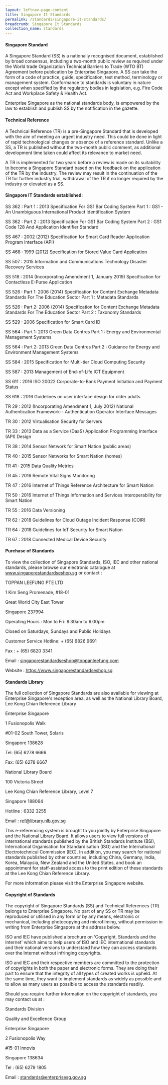 ```yaml
---
layout: leftnav-page-content
title: Singapore It Standards
permalink: /standards/singapore-it-standards/
breadcrumb: Singapore It Standards
collection_name: standards
---
```


#### Singapore Standard
A Singapore Standard (SS) is a nationally recognised document, established by broad consensus, including a two-month public review as required under the World trade Organization Technical Barriers to Trade (WTO BT) Agreement before publication by Enterprise Singapore. A SS can take the form of a code of practice, guide, specification, test method, terminology or management system. Conformance to standards is voluntary in nature except when specified by the regulatory bodies in legislation, e.g. Fire Code Act and Workplace Safety & Health Act.

Enterprise Singapore as the national standards body, is empowered by the law to establish and publish SS by the notification in the gazette.

#### Technical Reference
A Technical Reference (TR) is a pre-Singapore Standard that is developed with the aim of meeting an urgent industry need. This could be done in light of rapid technological changes or absence of a reference standard. Unlike a SS, a TR is published without the two-month public comment, as additional development time taken could affect its relevance to market need.

A TR is implemented for two years before a review is made on its suitability to become a Singapore Standard based on the feedback on the application of the TR by the industry. The review may result in the continuation of the TR for further industry trial, withdrawal of the TR if no longer required by the industry or elevated as a SS.

#### Singapore IT Standards established:

SS 362 : Part 1 : 2013	Specification For GS1 Bar Coding System Part 1 : GS1 - An Unambiguous International Product Identification System

SS 362 : Part 2 : 2013	Specification For GS1 Bar Coding System Part 2 : GS1 Code 128 And Application Identifier Standard

SS 467 : 2002 (2012)	Specification for Smart Card Reader Application Program Interface (API)

SS 468 : 1999 (2012)	Specification for Stored Value Card Application

SS 507 : 2015	Information and Communications Technology Disaster Recovery Services

SS 518 : 2014 (Incorporating Amendment 1, January 2019)	Specification for Contactless E-Purse Application

SS 526 : Part 1: 2006 (2014)	Specification for Content Exchange Metadata Standards For The Education Sector Part 1 : Metadata Standards

SS 526 : Part 2: 2006 (2014)	Specification for Content Exchange Metadata Standards For The Education Sector Part 2 : Taxonomy Standards

SS 529 : 2006	Specification for Smart Card ID

SS 564 : Part 1: 2013	Green Data Centres Part 1 : Energy and Environmental Management Systems

SS 564 : Part 2: 2013	Green Data Centres Part 2 : Guidance for Energy and Environment Management Systems

SS 584 : 2015	Specification for Multi-tier Cloud Computing Security

SS 587 : 2013	Management of End-of-Life ICT Equipment

SS 611 : 2016	ISO 20022 Corporate-to-Bank Payment Initiation and Payment Status

SS 618 : 2016	Guidelines on user interface design for older adults

TR 29 : 2012 (Incorporating Amendment 1, July 2012)	National Authentication Framework-- Authentication Operator Interface Messages

TR 30 : 2012	Virtualisation Security for Servers

TR 33 : 2013 Data as a Service (DaaS) Application Programming Interface (API) Design

TR 38 : 2014	Sensor Network for Smart Nation (public areas)

TR 40 : 2015 Sensor Networks for Smart Nation (homes)

TR 41 : 2015 Data Quality Metrics

TR 45 : 2016	Remote Vital Signs Monitoring

TR 47 : 2016	Internet of Things Reference Architecture for Smart Nation

TR 50 : 2016	Internet of Things Information and Services Interoperability for Smart Nation

TR 55 : 2016	Data Versioning

TR 62 : 2018	Guidelines for Cloud Outage Incident Response (COIR)

TR 64 : 2018	Guidelines for IoT Security for Smart Nation

TR 67 : 2018	Connected Medical Device Security


#### Purchase of Standards

To view the collection of Singapore Standards, ISO, IEC and other national standards, please browse our electronic catalogue at www.singaporestandardseshop.sg or contact :

TOPPAN LEEFUNG PTE LTD

1 Kim Seng Promenade, #18-01

Great World City East Tower

Singapore 237994


Operating Hours : Mon to Fri: 9.30am to 6.00pm

Closed on Saturdays, Sundays and Public Holidays


Customer Service Hotline: + (65) 6826 9691

Fax : + (65) 6820 3341

Email : singaporestandardseshop@toppanleefung.com

Website : https://www.singaporestandardseshop.sg


#### Standards Library

The full collection of Singapore Standards are also available for viewing at Enterprise Singapore's reception area, as well as the National Library Board, Lee Kong Chian Reference Library


Enterprise Singapore

1 Fusionopolis Walk

#01-02 South Tower, Solaris

Singapore 138628

Tel: (65) 6278 6666

Fax: (65) 6278 6667


National Library Board 

100 Victoria Street 

Lee Kong Chian Reference Library, Level 7

Singapore 188064 

Hotline : 6332 3255 

Email : ref@library.nlb.gov.sg


This e-referencing system is brought to you jointly by Enterprise Singapore and the National Library Board. It allows users to view full versions of international standards published by the British Standards Institute (BSI), International Organisation for Standardisation (ISO) and the International Electrotechnical Commission (IEC). In addition, you may search for national standards published by other countries, including China, Germany, India, Korea, Malaysia, New Zealand and the United States, and book an appointment for staff-assisted access to the print edition of these standards at the Lee Kong Chian Reference Library.


For more information please visit the Enterprise Singapore website.


#### Copyright of Standards

The copyright of Singapore Standards (SS) and Technical References (TR) belongs to Enterprise Singapore. No part of any SS or TR may be reproduced or utilised in any form or by any means, electronic or mechanical, including photocopying and microfilming, without permission in writing from Enterprise Singapore at the address below.

ISO and IEC have published a brochure on 'Copyright, Standards and the Internet' which aims to help users of ISO and IEC international standards and their national versions to understand how they can access standards over the Internet without infringing copyrights.

ISO and IEC and their respective members are committed to the protection of copyrights in both the paper and electronic forms. They are doing their part to ensure that the integrity of all types of created works is upheld. At the same time, they want to implement standards as widely as possible and to allow as many users as possible to access the standards readily.

Should you require further information on the copyright of standards, you may contact us at :


Standards Division

Quality and Excellence Group 

Enterprise Singapore

2 Fusionopolis Way

#15-01 Innovis 

Singapore 138634 

Tel : (65) 6279 1805

Email : standards@enterprisesg.gov.sg
